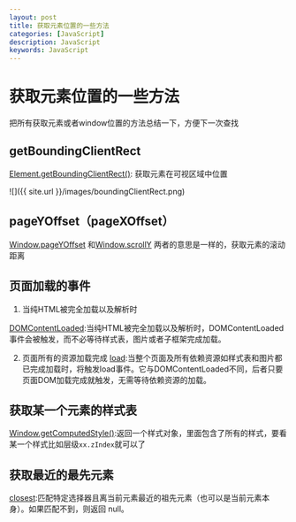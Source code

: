 ```yaml
---
layout: post
title: 获取元素位置的一些方法
categories: [JavaScript]
description: JavaScript
keywords: JavaScript
---
```


# 获取元素位置的一些方法
把所有获取元素或者window位置的方法总结一下，方便下一次查找

## getBoundingClientRect
[Element.getBoundingClientRect()](https://developer.mozilla.org/en-US/docs/Web/API/Element/getBoundingClientRect): 获取元素在可视区域中位置

![]({{ site.url }}/images/boundingClientRect.png)

## pageYOffset（pageXOffset）
[Window.pageYOffset](https://developer.mozilla.org/en-US/docs/Web/API/Window/pageYOffset) 和[Window.scrollY](https://developer.mozilla.org/en-US/docs/Web/API/Window/scrollY) 两者的意思是一样的，获取元素的滚动距离

## 页面加载的事件
1. 当纯HTML被完全加载以及解析时

[DOMContentLoaded](https://developer.mozilla.org/zh-CN/docs/Web/API/Document/DOMContentLoaded_event):当纯HTML被完全加载以及解析时，DOMContentLoaded 事件会被触发，而不必等待样式表，图片或者子框架完成加载。

2. 页面所有的资源加载完成
[load](https://developer.mozilla.org/zh-CN/docs/Web/Events/load):当整个页面及所有依赖资源如样式表和图片都已完成加载时，将触发load事件。它与DOMContentLoaded不同，后者只要页面DOM加载完成就触发，无需等待依赖资源的加载。

## 获取某一个元素的样式表
[Window.getComputedStyle()](https://developer.mozilla.org/zh-CN/docs/Web/API/Window/getComputedStyle):返回一个样式对象，里面包含了所有的样式，要看某一个样式比如层级`xx.zIndex`就可以了

## 获取最近的最先元素
[closest](https://developer.mozilla.org/zh-CN/docs/Web/API/Element/closest):匹配特定选择器且离当前元素最近的祖先元素（也可以是当前元素本身）。如果匹配不到，则返回 null。
